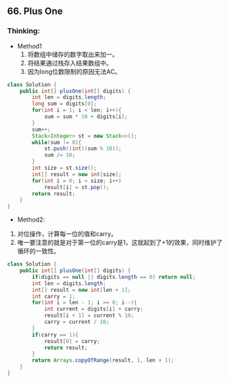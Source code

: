 ## 66. Plus One
### Thinking:
* Method1
	1. 将数组中储存的数字取出来加一。
	2. 将结果通过栈存入结果数组中。
	3. 因为long位数限制的原因无法AC。

```Java
class Solution {
    public int[] plusOne(int[] digits) {
        int len = digits.length;
        long sum = digits[0];
        for(int i = 1; i < len; i++){
            sum = sum * 10 + digits[i];
        }
        sum++;
        Stack<Integer> st = new Stack<>();
        while(sum != 0){
            st.push((int)(sum % 10));
            sum /= 10;
        }
        int size = st.size();
        int[] result = new int[size];
        for(int i = 0; i < size; i++)
            result[i] = st.pop();
        return result;
    }
}
```

* Method2:
1. 对位操作，计算每一位的值和carry。
2. 唯一要注意的就是对于第一位的carry是1，这就起到了+1的效果，同时维护了循环的一致性。

```Java
class Solution {
    public int[] plusOne(int[] digits) {
        if(digits == null || digits.length == 0) return null;
        int len = digits.length;
        int[] result = new int[len + 1];
        int carry = 1;
        for(int i = len - 1; i >= 0; i--){
            int current = digits[i] + carry;
            result[i + 1] = current % 10;
            carry = current / 10;
        }
        if(carry == 1){
            result[0] = carry;
            return result;
        }
        return Arrays.copyOfRange(result, 1, len + 1);
    }
}
```